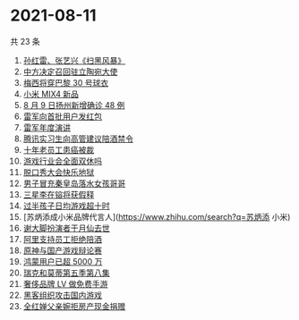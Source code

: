 # 2021-08-11

共 23 条

<!-- BEGIN ZHIHUSEARCH -->
<!-- 最后更新时间 Wed Aug 11 2021 21:17:39 GMT+0800 (China Standard Time) -->
1. [孙红雷、张艺兴《扫黑风暴》](https://www.zhihu.com/search?q=扫黑风暴)
1. [中方决定召回驻立陶宛大使](https://www.zhihu.com/search?q=立陶宛)
1. [梅西将穿巴黎 30 号球衣](https://www.zhihu.com/search?q=梅西)
1. [小米 MIX4 新品](https://www.zhihu.com/search?q=小米mix4)
1. [8 月 9 日扬州新增确诊 48 例](https://www.zhihu.com/search?q=扬州疫情)
1. [雷军向首批用户发红包](https://www.zhihu.com/search?q=雷军)
1. [雷军年度演讲](https://www.zhihu.com/search?q=雷军)
1. [腾讯实习生向高管建议陪酒禁令](https://www.zhihu.com/search?q=腾讯实习生)
1. [十年老员工患癌被裁](https://www.zhihu.com/search?q=游戏行业)
1. [游戏行业会全面双休吗](https://www.zhihu.com/search?q=游戏行业)
1. [脱口秀大会快乐地狱](https://www.zhihu.com/search?q=脱口秀大会4)
1. [男子冒充秦皇岛落水女孩哥哥](https://www.zhihu.com/search?q=秦皇岛落水女孩哥哥)
1. [三星李在镕将获假释](https://www.zhihu.com/search?q=李在镕)
1. [过半孩子日均游戏超十时](https://www.zhihu.com/search?q=网络游戏)
1. [苏炳添成小米品牌代言人](https://www.zhihu.com/search?q=苏炳添 小米)
1. [谢大脚扮演者于月仙去世](https://www.zhihu.com/search?q=谢大脚)
1. [阿里支持员工拒绝陪酒 ](https://www.zhihu.com/search?q=阿里)
1. [原神与国产游戏辩论赛](https://www.zhihu.com/search?q=原神)
1. [鸿蒙用户已超 5000 万](https://www.zhihu.com/search?q=鸿蒙)
1. [瑞克和莫蒂第五季第八集](https://www.zhihu.com/search?q=瑞克和莫蒂)
1. [奢侈品牌 LV 做免费手游](https://www.zhihu.com/search?q=LV)
1. [黑客组织攻击国内游戏](https://www.zhihu.com/search?q=弈剑行)
1. [全红婵父亲婉拒房产现金捐赠](https://www.zhihu.com/search?q=全红婵父亲)
<!-- END ZHIHUSEARCH -->
